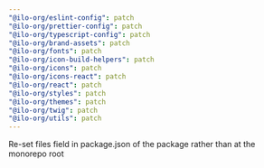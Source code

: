 ```yaml
---
"@ilo-org/eslint-config": patch
"@ilo-org/prettier-config": patch
"@ilo-org/typescript-config": patch
"@ilo-org/brand-assets": patch
"@ilo-org/fonts": patch
"@ilo-org/icon-build-helpers": patch
"@ilo-org/icons": patch
"@ilo-org/icons-react": patch
"@ilo-org/react": patch
"@ilo-org/styles": patch
"@ilo-org/themes": patch
"@ilo-org/twig": patch
"@ilo-org/utils": patch
---
```


Re-set files field in package.json of the package rather than at the monorepo root
